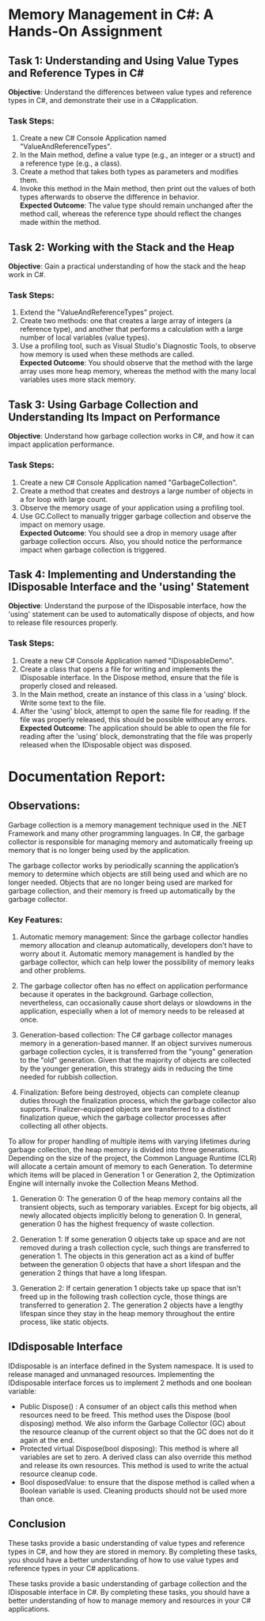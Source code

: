 # Memory Management in C#: A Hands-On Assignment

## Task 1: Understanding and Using Value Types and Reference Types in C#

**Objective**: Understand the differences between value types and reference types in C#, and demonstrate
their use in a C#application.<br>
### Task Steps:

1. Create a new C# Console Application named "ValueAndReferenceTypes".
2. In the Main method, define a value type (e.g., an integer or a struct) and a reference type (e.g., a class).
3. Create a method that takes both types as parameters and modifies them.
4. Invoke this method in the Main method, then print out the values of both types afterwards to observe the difference in behavior.<br>
**Expected Outcome**: The value type should remain unchanged after the method call, whereas the reference type should reflect the changes made within the method.

## Task 2: Working with the Stack and the Heap

**Objective**: Gain a practical understanding of how the stack and the heap work in C#.<br>

### Task Steps:

1. Extend the "ValueAndReferenceTypes" project.
2. Create two methods: one that creates a large array of integers (a reference type), and another that performs a calculation with a large number of local variables (value types).
3. Use a profiling tool, such as Visual Studio's Diagnostic Tools, to observe how memory is used
when these methods are called.<br>
**Expected Outcome**: You should observe that the method with the large array uses more heap memory,
whereas the method with the many local variables uses more stack memory.

## Task 3: Using Garbage Collection and Understanding Its Impact on Performance

**Objective**: Understand how garbage collection works in C#, and how it can impact application performance.<br>

### Task Steps:

1. Create a new C# Console Application named "GarbageCollection".
2. Create a method that creates and destroys a large number of objects in a for loop with large
count.
3. Observe the memory usage of your application using a profiling tool.
4. Use GC.CoIIect to manually trigger garbage collection and observe the impact on memory usage.<br>
**Expected Outcome**: You should see a drop in memory usage after garbage collection occurs. Also, you
should notice the performance impact when garbage collection is triggered.

## Task 4: Implementing and Understanding the IDisposable Interface and the 'using' Statement

**Objective**: Understand the purpose of the IDisposable interface, how the 'using' statement can be used
to automatically dispose of objects, and how to release file resources properly.<br>

### Task Steps:

1. Create a new C# Console Application named "IDisposabIeDemo".
2. Create a class that opens a file for writing and implements the IDisposable interface. In the Dispose method, ensure that the file is properly closed and released.
3. In the Main method, create an instance of this class in a 'using' block. Write some text to the file.
4. After the 'using' block, attempt to open the same file for reading. If the file was properly released, this should be possible without any errors.<br>
**Expected Outcome**: The application should be able to open the file for reading after the 'using' block,
demonstrating that the file was properly released when the IDisposable object was disposed.

# Documentation Report:

## Observations:

Garbage collection is a memory management technique used in the .NET Framework and many other programming languages. In C#, the garbage collector is responsible for managing memory and automatically freeing up memory that is no longer being used by the application.

The garbage collector works by periodically scanning the application’s memory to determine which objects are still being used and which are no longer needed. Objects that are no longer being used are marked for garbage collection, and their memory is freed up automatically by the garbage collector.

### Key Features:

1. Automatic memory management: Since the garbage collector handles memory allocation and cleanup automatically, developers don't have to worry about it. Automatic memory management is handled by the garbage collector, which can help lower the possibility of memory leaks and other problems.

2. The garbage collector often has no effect on application performance because it operates in the background. Garbage collection, nevertheless, can occasionally cause short delays or slowdowns in the application, especially when a lot of memory needs to be released at once.

3. Generation-based collection: The C# garbage collector manages memory in a generation-based manner. If an object survives numerous garbage collection cycles, it is transferred from the "young" generation to the "old" generation. Given that the majority of objects are collected by the younger generation, this strategy aids in reducing the time needed for rubbish collection.

4. Finalization: Before being destroyed, objects can complete cleanup duties through the finalization process, which the garbage collector also supports. Finalizer-equipped objects are transferred to a distinct finalization queue, which the garbage collector processes after collecting all other objects.

To allow for proper handling of multiple items with varying lifetimes during garbage collection, the heap memory is divided into three generations. Depending on the size of the project, the Common Language Runtime (CLR) will allocate a certain amount of memory to each Generation. To determine which items will be placed in Generation 1 or Generation 2, the Optimization Engine will internally invoke the Collection Means Method.

1. Generation 0: The generation 0 of the heap memory contains all the transient objects, such as temporary variables. Except for big objects, all newly allocated objects implicitly belong to generation 0. In general, generation 0 has the highest frequency of waste collection.

2. Generation 1: If some generation 0 objects take up space and are not removed during a trash collection cycle, such things are transferred to generation 1. The objects in this generation act as a kind of buffer between the generation 0 objects that have a short lifespan and the generation 2 things that have a long lifespan.

3. Generation 2: If certain generation 1 objects take up space that isn't freed up in the following trash collection cycle, those things are transferred to generation 2. The generation 2 objects have a lengthy lifespan since they stay in the heap memory throughout the entire process, like static objects.

## IDdisposable Interface

IDdisposable is an interface defined in the System namespace. It is used to release managed and unmanaged resources. Implementing the IDdisposable interface forces us to implement 2 methods and one boolean variable: 
 
- Public Dispose() : A consumer of an object calls this method when resources need to be freed. This method uses the Dispose (bool disposing) method. We also inform the Garbage Collector (GC) about the resource cleanup of the current object so that the GC does not do it again at the end. 
- Protected virtual Dispose(bool disposing): This method is  where all  variables are set to zero. A derived class can also override this method and release its own resources. This method is used to write the actual resource cleanup code. 
- Bool disposedValue: to ensure that the dispose method is called when a Boolean variable is used. Cleaning products should not be used more than once.

## Conclusion

These tasks provide a basic understanding of value types and reference types in C#, and how they are stored in memory. By completing these tasks, you should have a better understanding of how to use value types and reference types in your C# applications.

These tasks provide a basic understanding of garbage collection and the IDisposable interface in C#. By completing these tasks, you should have a better understanding of how to manage memory and resources in your C# applications.